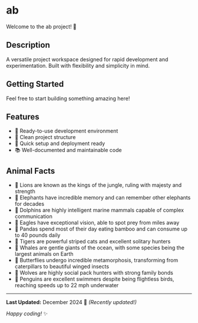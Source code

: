 # ab

Welcome to the ab project! 🚀

## Description

A versatile project workspace designed for rapid development and experimentation. Built with flexibility and simplicity in mind.

## Getting Started

Feel free to start building something amazing here!

## Features

- 🔧 Ready-to-use development environment
- 📁 Clean project structure
- 🚀 Quick setup and deployment ready
- 📚 Well-documented and maintainable code

## Animal Facts

- 🦁 Lions are known as the kings of the jungle, ruling with majesty and strength
- 🐘 Elephants have incredible memory and can remember other elephants for decades
- 🐬 Dolphins are highly intelligent marine mammals capable of complex communication
- 🦅 Eagles have exceptional vision, able to spot prey from miles away
- 🐼 Pandas spend most of their day eating bamboo and can consume up to 40 pounds daily
- 🐯 Tigers are powerful striped cats and excellent solitary hunters
- 🐋 Whales are gentle giants of the ocean, with some species being the largest animals on Earth
- 🦋 Butterflies undergo incredible metamorphosis, transforming from caterpillars to beautiful winged insects
- 🐺 Wolves are highly social pack hunters with strong family bonds
- 🐧 Penguins are excellent swimmers despite being flightless birds, reaching speeds up to 22 mph underwater 

---

**Last Updated:** December 2024 📅 _(Recently updated!)_

*Happy coding!* ✨
